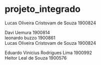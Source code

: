 # projeto_integrado
Lucas Oliveira Cristovam de Souza 1900824


Davi Uemura 1900814  
leonardo buzzo 1900861  
Lucas Oliveira Cristovam de Souza 1900824  



Eduardo Vinicius Rodrigues Lima 1900992  
Heitor Leal de Souza 1900576
